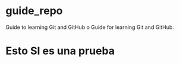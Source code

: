 # guide_repo
Guide to learning Git and GitHub o Guide for learning Git and GitHub.

# Esto SI es una prueba
